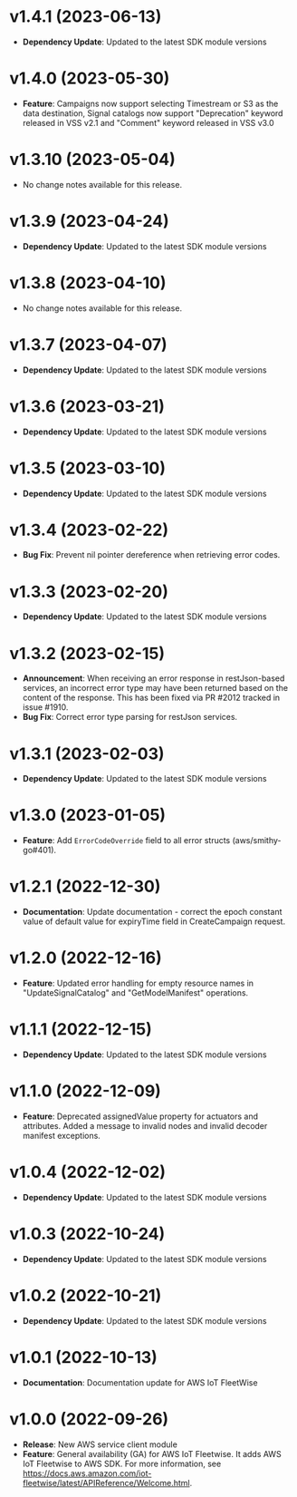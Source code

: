 # v1.4.1 (2023-06-13)

* **Dependency Update**: Updated to the latest SDK module versions

# v1.4.0 (2023-05-30)

* **Feature**: Campaigns now support selecting Timestream or S3 as the data destination, Signal catalogs now support "Deprecation" keyword released in VSS v2.1 and "Comment" keyword released in VSS v3.0

# v1.3.10 (2023-05-04)

* No change notes available for this release.

# v1.3.9 (2023-04-24)

* **Dependency Update**: Updated to the latest SDK module versions

# v1.3.8 (2023-04-10)

* No change notes available for this release.

# v1.3.7 (2023-04-07)

* **Dependency Update**: Updated to the latest SDK module versions

# v1.3.6 (2023-03-21)

* **Dependency Update**: Updated to the latest SDK module versions

# v1.3.5 (2023-03-10)

* **Dependency Update**: Updated to the latest SDK module versions

# v1.3.4 (2023-02-22)

* **Bug Fix**: Prevent nil pointer dereference when retrieving error codes.

# v1.3.3 (2023-02-20)

* **Dependency Update**: Updated to the latest SDK module versions

# v1.3.2 (2023-02-15)

* **Announcement**: When receiving an error response in restJson-based services, an incorrect error type may have been returned based on the content of the response. This has been fixed via PR #2012 tracked in issue #1910.
* **Bug Fix**: Correct error type parsing for restJson services.

# v1.3.1 (2023-02-03)

* **Dependency Update**: Updated to the latest SDK module versions

# v1.3.0 (2023-01-05)

* **Feature**: Add `ErrorCodeOverride` field to all error structs (aws/smithy-go#401).

# v1.2.1 (2022-12-30)

* **Documentation**: Update documentation - correct the epoch constant value of default value for expiryTime field in CreateCampaign request.

# v1.2.0 (2022-12-16)

* **Feature**: Updated error handling for empty resource names in "UpdateSignalCatalog" and "GetModelManifest" operations.

# v1.1.1 (2022-12-15)

* **Dependency Update**: Updated to the latest SDK module versions

# v1.1.0 (2022-12-09)

* **Feature**: Deprecated assignedValue property for actuators and attributes.  Added a message to invalid nodes and invalid decoder manifest exceptions.

# v1.0.4 (2022-12-02)

* **Dependency Update**: Updated to the latest SDK module versions

# v1.0.3 (2022-10-24)

* **Dependency Update**: Updated to the latest SDK module versions

# v1.0.2 (2022-10-21)

* **Dependency Update**: Updated to the latest SDK module versions

# v1.0.1 (2022-10-13)

* **Documentation**: Documentation update for AWS IoT FleetWise

# v1.0.0 (2022-09-26)

* **Release**: New AWS service client module
* **Feature**: General availability (GA) for AWS IoT Fleetwise. It adds AWS IoT Fleetwise to AWS SDK. For more information, see https://docs.aws.amazon.com/iot-fleetwise/latest/APIReference/Welcome.html.

